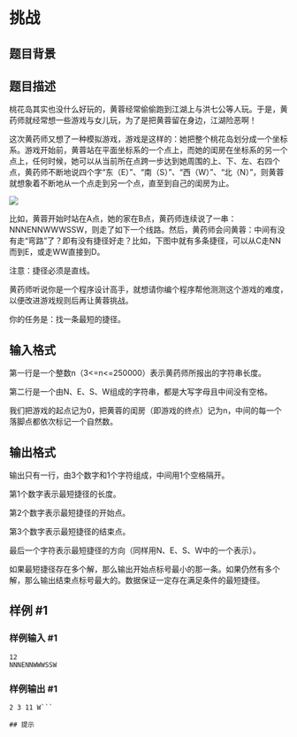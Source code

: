 # 挑战

## 题目背景



## 题目描述

桃花岛其实也没什么好玩的，黄蓉经常偷偷跑到江湖上与洪七公等人玩。于是，黄药师就经常想一些游戏与女儿玩，为了是把黄蓉留在身边，江湖险恶啊！

这次黄药师又想了一种模拟游戏，游戏是这样的：她把整个桃花岛划分成一个坐标系。游戏开始前，黄蓉站在平面坐标系的一个点上，而她的闺房在坐标系的另一个点上，任何时候，她可以从当前所在点跨一步达到她周围的上、下、左、右四个点，黄药师不断地说四个字“东（E）”、“南（S）”、“西（W）”、“北（N）”，则黄蓉就想象着不断地从一个点走到另一个点，直至到自己的闺房为止。

![](https://cdn.luogu.com.cn/upload/pic/472.png)

比如，黄蓉开始时站在A点，她的家在B点，黄药师连续说了一串：NNNENNWWWSSW，则走了如下一个线路。然后，黄药师会问黄蓉：中间有没有走“弯路”了？即有没有捷径好走？比如，下图中就有多条捷径，可以从C走NN而到E，或走WW直接到D。

注意：捷径必须是直线。

黄药师听说你是一个程序设计高手，就想请你编个程序帮他测测这个游戏的难度，以便改进游戏规则后再让黄蓉挑战。

你的任务是：找一条最短的捷径。


## 输入格式

第一行是一个整数n（3<=n<=250000）表示黄药师所报出的字符串长度。

第二行是一个由N、E、S、W组成的字符串，都是大写字母且中间没有空格。

我们把游戏的起点记为0，把黄蓉的闺房（即游戏的终点）记为n，中间的每一个落脚点都依次标记一个自然数。


## 输出格式

输出只有一行，由3个数字和1个字符组成，中间用1个空格隔开。

第1个数字表示最短捷径的长度。

第2个数字表示最短捷径的开始点。

第3个数字表示最短捷径的结束点。

最后一个字符表示最短捷径的方向（同样用N、E、S、W中的一个表示）。

如果最短捷径存在多个解，那么输出开始点标号最小的那一条。如果仍然有多个解，那么输出结束点标号最大的。数据保证一定存在满足条件的最短捷径。


## 样例 #1

### 样例输入 #1
```
12
NNNENNWWWSSW
```

### 样例输出 #1

```
2 3 11 W```

## 提示



